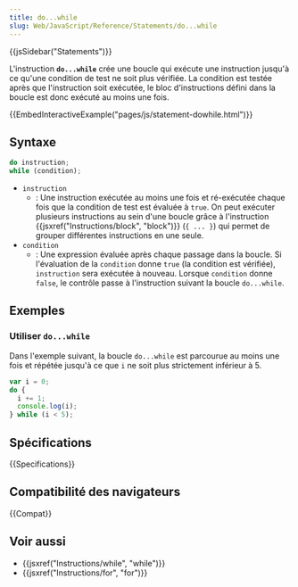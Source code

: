 ```yaml
---
title: do...while
slug: Web/JavaScript/Reference/Statements/do...while
---
```


{{jsSidebar("Statements")}}

L'instruction **`do...while`** crée une boucle qui exécute une instruction jusqu'à ce qu'une condition de test ne soit plus vérifiée. La condition est testée après que l'instruction soit exécutée, le bloc d'instructions défini dans la boucle est donc exécuté au moins une fois.

{{EmbedInteractiveExample("pages/js/statement-dowhile.html")}}

## Syntaxe

```js
do instruction;
while (condition);
```

- `instruction`
  - : Une instruction exécutée au moins une fois et ré-exécutée chaque fois que la condition de test est évaluée à `true`. On peut exécuter plusieurs instructions au sein d'une boucle grâce à l'instruction {{jsxref("Instructions/block", "block")}} (`{ ... }`) qui permet de grouper différentes instructions en une seule.
- `condition`
  - : Une expression évaluée après chaque passage dans la boucle. Si l'évaluation de la `condition` donne `true` (la condition est vérifiée), `instruction` sera exécutée à nouveau. Lorsque `condition` donne `false`, le contrôle passe à l'instruction suivant la boucle `do...while`.

## Exemples

### Utiliser `do...while`

Dans l'exemple suivant, la boucle `do...while` est parcourue au moins une fois et répétée jusqu'à ce que `i` ne soit plus strictement inférieur à 5.

```js
var i = 0;
do {
  i += 1;
  console.log(i);
} while (i < 5);
```

## Spécifications

{{Specifications}}

## Compatibilité des navigateurs

{{Compat}}

## Voir aussi

- {{jsxref("Instructions/while", "while")}}
- {{jsxref("Instructions/for", "for")}}
